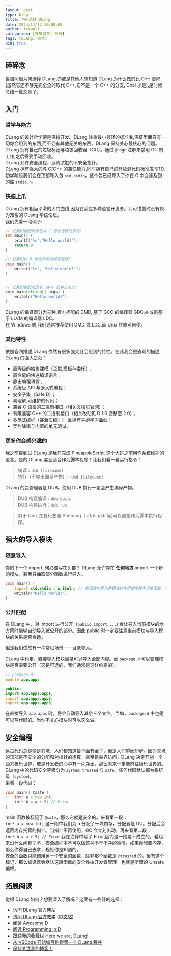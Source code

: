 ```yaml
---
layout: post
type: blog
title: 为何选择 DLang
date: 2024/11/12 10:00:00
author: icewolf
categories: [咩狼博客, 折腾]
tags: [DLang, 技术]
pin: true
---
```



## 碎碎念
当被问起为何选择 DLang,亦或是其他人想知道 DLang 为什么做的比 C++ 更好(虽然它还不够完完全全的取代 C++,它不是一个 C++ 的分支, Coal 才是),是时候总结一篇文章了。

## 入门
### 哲学与能力
DLang 的设计哲学便是保持开发。DLang 注重最小最轻的标准库,保证里面只有一切你会用到的东西,而不会有其他无关的东西。DLang 保持关心最核心的问题。  
DLang 拥有自己的垃圾标记与垃圾回收器（GC）。通过 `@nogc` 注解来禁用 GC 的工作,之后需要手动回收。  
DLang 允许安全编程，远离肮脏的不安全指针。  
DLang 拥有强大的与 C/C++ 的兼任能力,同时拥有自己的开放源代码标准库 STD,初学阶段我们会在顶部导入包 `std.stdio`。这个包已经导入了你在 C 中会涉及到的库 `stdio.h`。

### 快速上爪
DLang 拥有相当平滑的入门曲线,因为它适应多种语言开发者。只可惜暂时没有较为知名的 DLang 华语论坛。  
我们先看一段例子:

```d
// 让我们看起来像是从 C 语言迁移过来的!
int main() {
	printf("%s","Hello world!");
	return 0;
}

// 让我们以 D 语言的风格编写程序!
void main() {
    writef("%s", "Hello world!");
}


// 让我们看起来是从 Java 迁移过来的!
void main(string[] args) {
    writeln("Hello world!");
}
```

DLang 的编译器分为三种,官方标配的 DMD, 基于 GCC 的编译器 GDC,亦或是基于 LLVM 的编译器 LDC。  
在 Windows 端,我们通常推荐使用 DMD 或 LDC,而 Unix 终端可自便。

### 其他特性
依照官网描述,DLang 依然有很多强大且会用到的特性。在此我会更直观的描述 DLang 的强大之处：  
- 高等级的抽象建模（泛型,模板与委托）；
- 高性能的快速编译语言；
- 静态编程语言；
- 系统级 API 与嵌入式编程；
- 安全子集（Safe D）；
- 易理解,可维护的代码；
- 兼容 C 语言的二进制接口（相关文档见官网）；
- 有限兼容 C++ 的二进制接口（相关改动见 D 1.0 迁移至 2.0）；
- 多范式编程（甚至汇编！）,且拥有平滑学习曲线；
- 契约除错与内置的单元测试。

### 更多你会感兴趣的
我之前提到过 DLang 是我在完成 PineappleScript 这个大饼之前用作系统维护的语言。是的,DLang 甚至适合作为脚本程序！让我们看一看运行指令：  
> 编译：`dmd [filename]`  
> 执行（不输出编译产物）：`rdmd [filename]`

DLang 的包管理器是 DUB。使用 DUB 执行一定会产生编译产物。

> DUB 构建编译：`dub build`  
> DUB 构建执行：`dub run`

> 对于 Unix,在首行放置 Shebang（ #!/bin/sh 等)可以直接作为脚本执行程序。

## 强大的导入模块
### 随意导入
你的下一个 import, 何必要写在头部？ DLang 允许你在 **任何地方** import 一个新的模块，甚至只抽取部分函数进行导入。  
```d
void main() {
    import std.stdio : writeln; // 在函数内导入的模块的作用域仅限于当前函数。此处单独导入了 writeln 函数作用给 main 函数！
    writeln("Hello world!");
}
```

### 公开匹配
在 DLang 中，对 import 进行公开（`public import ...`) 会让导入当前模块的地方同时能够自动导入被公开的部分。因此 public 时一定要注意当前模块与导入模块的关系是否合适。

但是我们依然有一种常见场景——目录导入。

DLang 中约定，直接导入模块目录可以导入全部内容。而 `package.d` 可以管理模块是否需要公开（这是可选的，我们通常是这样约定的）。

```d
// package.d
module app.apps

public:
import app.apps.app1;
import app.apps.app2;
import app.apps.app3;

```

在直接导入 `app.apps` 时，将会自动导入其余三个文件。当如，`package.d` 中也是可以写代码的。当你不关心模块时可以这么做。

## 安全编程
远古代码总是像是粪坑，人们都知道最下面有金子，但是人们望而却步。因为粪坑的顶部是不安全的分配和对指针的运算，甚至是越界访问。DLang 决定开创一个西方极乐世界，若是开发者的心中有一片净土，那么未来一定能前往极乐世界的。  
DLang 中的代码安全等级分为 `system`, `trusted` 与 `safe`。任何代码默认都为系统级（`system`)。  
来看一段代码：  
```d
void main() @safe {
    int* a = new int;
    int* b = a + 5; // Error
}
```  
main 函数被标记了 `@safe`，那么它就是安全的。来看第一段：  
`int* a = new int;` 这一段中我们为 a 分配了一块内存，分配者是 GC。分配后会返回内存托管的指针。当指针不再使用，GC 会立刻出动。再来看第二段：  
`int* b = a + 5; // Error` 我在注释中写了 Error,因为这一段是不成立的。看起来没什么问题？不，安全编程中不可以做这种不干不净的事情。如果你想要内存，那么你得自己去拿，规矩你是知道的。  
安全的函数只能调用另一个安全的函数，除非那个函数是 `@trusted` 的。当有这个标记，那么编译器会默认这段函数的安全性由开发者管理，也就是所谓的 Unsafe 编程。

## 拓展阅读
觉得 DLang 如何？想要深入了解吗？这里有一些好的选择：  
- [访问 DLang 官方网站](https://dlang.org/)
- [访问 DLang 官方教学](https://tour.dlang.org/) ([中文站](https://tour.dlang.org/tour/zh/welcome/welcome-to-d))
- [阅读 Awesome D](https://github.com/dlang-community/awesome-d)
- [阅读 Programming in D](http://ddili.org/ders/d.en/index.html)
- [跟踪我的收藏栏 Here we are, DLang!](https://github.com/stars/AmarokIce/lists/here-we-are-dlang)
- [从 VSCode 开始编写你得第一个 DLang 程序](https://wolf.snowlyicewolf.club/posts/dlang_with_vscode/)
- [保持关注我的博客！](https://wolf.snowlyicewolf.club/)
